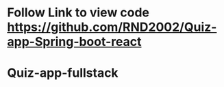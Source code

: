 # Follow Link to view code https://github.com/RND2002/Quiz-app-Spring-boot-react
# Quiz-app-fullstack
